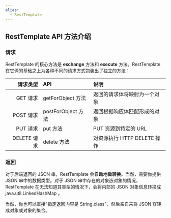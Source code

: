 ```yaml
---
alias:
  - RestTemplate
---
```


## RestTemplate API 方法介绍

### 请求

RestTemplate 的核心方法是 **exchange** 方法和 **execute** 方法。RestTemplate 在它俩的基础之上为各种不同的请求方式包装出了独立的方法：

| 请求类型 | API  | 说明 |
| ----------: | :------------------ | :----------------------------------------------------------------- |
| GET 请求    | getForObject 方法   | 返回的请求体将映射为一个对象 |
| POST 请求   | postForObject 方法  | 返回根据响应体匹配形成的对象 |
| PUT 请求    | put 方法            | PUT 资源到特定的 URL |
| DELETE 请求 | delete 方法         | 对资源执行 HTTP DELETE 操作 |

### 返回

对于后端返回的 JSON 串，RestTemplate 会**自动地做转换**。当然，需要你提供 JSON 串中的数据类型。对于 JSON 串中存在的对象嵌对象的情况，RestTemplate 在无法知道其类型的情况下，会将内部的 JSON 对象信息转换成 java.util.LinkedHashMap 。

当然，你也可以直接"指定返回内容是 String.class"，然后亲自来将 JSON 穿转成对象或对象的集合。

